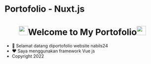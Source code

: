 # Portofolio - Nuxt.js
<p align="center">
  <h1 align="center"><img src="https://raw.githubusercontent.com/MartinHeinz/MartinHeinz/master/wave.gif" width="30" height="30">Welcome to My Portofolio<img src="https://raw.githubusercontent.com/MartinHeinz/MartinHeinz/master/wave.gif" width="30" height="30"></h1>
</p>



<ul>
  <li>👋 Selamat datang diportofolio website nabils24</li>
  <li>❤️ Saya menggunakan framework Vue js</li>
  <li>Copyright 2022</li>
</ul>
